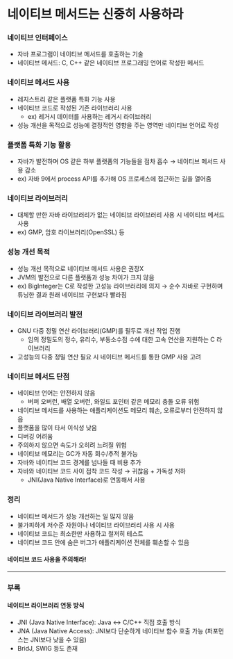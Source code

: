 # 네이티브 메서드는 신중히 사용하라

### 네이티브 인터페이스

- 자바 프로그램이 네이티브 메서드를 호출하는 기술
- 네이티브 메서드: C, C++ 같은 네이티브 프로그래밍 언어로 작성한 메서드

### 네이티브 메서드 사용

- 레지스트리 같은 플랫폼 특화 기능 사용
- 네이티브 코드로 작성된 기존 라이브러리 사용
    - ex) 레거시 데이터를 사용하는 레거시 라이브러리
- 성능 개선을 목적으로 성능에 결정적인 영향을 주는 영역만 네이티브 언어로 작성

### 플랫폼 특화 기능 활용

- 자바가 발전하며 OS 같은 하부 플랫폼의 기능들을 점차 흡수 → 네이티브 메서드 사용 감소
- ex) 자바 9에서 process API를 추가해 OS 프로세스에 접근하는 길을 열어줌

### 네이티브 라이브러리

- 대체할 만한 자바 라이브러리가 없는 네이티브 라이브러리 사용 시 네이티브 메서드 사용
- ex) GMP, 암호 라이브러리(OpenSSL) 등

### 성능 개선 목적

- 성능 개선 목적으로 네이티브 메서드 사용은 권장X
- JVM의 발전으로 다른 플랫폼과 성능 차이가 크지 않음
- ex) BigInteger는 C로 작성한 고성능 라이브러리에 의지 → 순수 자바로 구현하며 튜닝한 결과 원래 네이티브 구현보다 빨라짐

### 네이티브 라이브러리 발전

- GNU 다중 정밀 연산 라이브러리(GMP)를 필두로 개선 작업 진행
    - 임의 정밀도의 정수, 유리수, 부동소수점 수에 대한 고속 연산을 지원하는 C 라이브러리
- 고성능의 다중 정밀 연산 필요 시 네이티브 메서드를 통한 GMP 사용 고려

### 네이티브 메서드 단점

- 네이티브 언어는 안전하지 않음
    - 버퍼 오버런, 배열 오버런, 와일드 포인터 같은 메모리 충돌 오류 위험
- 네이티브 메서드를 사용하는 애플리케이션도 메모리 훼손, 오류로부터 안전하지 않음
- 플랫폼을 많이 타서 이식성 낮음
- 디버깅 어려움
- 주의하지 않으면 속도가 오히려 느려질 위험
- 네이티브 메모리는 GC가 자동 회수/추적 불가능
- 자바와 네이티브 코드 경계를 넘나들 때 비용 추가
- 자바와 네이티브 코드 사이 접착 코드 작성 → 귀찮음 + 가독성 저하
    - JNI(Java Native Interface)로 연동해서 사용

### 정리

- 네이티브 메서드가 성능 개선하는 일 많지 않음
- 불가피하게 저수준 자원이나 네이티브 라이브러리 사용 시 사용
- 네이티브 코드는 최소한만 사용하고 철저히 테스트
- 네이티브 코드 안에 숨은 버그가 애플리케이션 전체를 훼손할 수 있음

#### 네이티브 코드 사용을 주의해라!

---

### 부록

#### 네이티브 라이브러리 연동 방식

- JNI (Java Native Interface): Java ↔ C/C++ 직접 호출 방식
- JNA (Java Native Access): JNI보다 단순하게 네이티브 함수 호출 가능 (퍼포먼스는 JNI보다 낮을 수 있음)
- BridJ, SWIG 등도 존재
